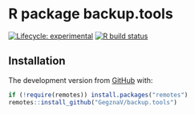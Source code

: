 
<!-- README.md is generated from README.Rmd. Please edit that file -->

# R package **backup.tools**

<!-- badges: start -->

[![Lifecycle:
experimental](https://img.shields.io/badge/lifecycle-experimental-orange.svg)](https://www.tidyverse.org/lifecycle/#experimental)
[![R build
status](https://github.com/GegznaV/backup.tools/workflows/R-CMD-check/badge.svg)](https://github.com/GegznaV/backup.tools/actions)

<!-- badges: end -->

<!-- The goal of backup.tools is to ... -->

## Installation

The development version from [GitHub](https://github.com/) with:

``` r
if (!require(remotes)) install.packages("remotes")
remotes::install_github("GegznaV/backup.tools")
```
